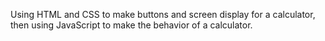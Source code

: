 Using HTML and CSS to make buttons and screen display for a calculator, then using JavaScript to make the behavior of a calculator.